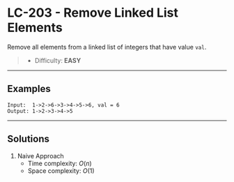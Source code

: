 # LC-203 - Remove Linked List Elements

Remove all elements from a linked list of integers that have value `val`.

> * Difficulty: **EASY**

---
## Examples

```
Input:  1->2->6->3->4->5->6, val = 6
Output: 1->2->3->4->5
```

---
## Solutions

1. Naive Approach
    * Time complexity: $O(n)$
    * Space complexity: $O(1)$